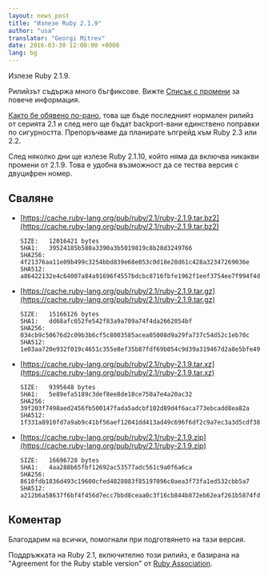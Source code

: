 ```yaml
---
layout: news_post
title: "Излезе Ruby 2.1.9"
author: "usa"
translator: "Georgi Mitrev"
date: 2016-03-30 12:00:00 +0000
lang: bg
---
```


Излезе Ruby 2.1.9.

Рилийзът съдържа много бъгфиксове. Вижте
[Списък с промени](https://svn.ruby-lang.org/repos/ruby/tags/v2_1_9/ChangeLog)
за повече информация.

[Както бе обявено по-рано](https://www.ruby-lang.org/bg/news/2016/02/24/support-plan-of-ruby-2-0-0-and-2-1/),
това ще бъде последният нормален рилийз от серията 2.1 и
след него ще бъдат backport-вани единствено поправки по сигурността.
Препоръчваме да планирате ъпгрейд към Ruby 2.3 или 2.2.

След няколко дни ще излезе Ruby 2.1.10, който няма да включва никакви промени
от 2.1.9. Това е удобна възможност да се тества версия с двуцифрен номер.

## Сваляне

* [https://cache.ruby-lang.org/pub/ruby/2.1/ruby-2.1.9.tar.bz2](https://cache.ruby-lang.org/pub/ruby/2.1/ruby-2.1.9.tar.bz2)

      SIZE:   12016421 bytes
      SHA1:   39524185b580a3390a3b5019819c8b28d3249766
      SHA256: 4f21376aa11e09b499c3254bbd839e68e053c0d18e28d61c428a32347269036e
      SHA512: a86422132e4c64007a84a91696f4557bdcbc8716fbfe1962f1eef3754ee7f994f4de0b5b7e7231c25057515767040d5c4af33339750b6db15744662e9bd24f38

* [https://cache.ruby-lang.org/pub/ruby/2.1/ruby-2.1.9.tar.gz](https://cache.ruby-lang.org/pub/ruby/2.1/ruby-2.1.9.tar.gz)

      SIZE:   15166126 bytes
      SHA1:   dd68afc652fe542f83a9a709a74f4da2662054bf
      SHA256: 034cb9c50676d2c09b3b6cf5c8003585acea05008d9a29fa737c54d52c1eb70c
      SHA512: 1e03aa720e932f019c4651c355e8ef35b87fdf69b054c9d39a319467d2a8e5bfe4995cbacd9add36b832c77761a47c9d1040f00e856ad5888d69ec7221455e35

* [https://cache.ruby-lang.org/pub/ruby/2.1/ruby-2.1.9.tar.xz](https://cache.ruby-lang.org/pub/ruby/2.1/ruby-2.1.9.tar.xz)

      SIZE:   9395648 bytes
      SHA1:   5e89efa5189c3def8ee8de18ce750a7e4a20ac32
      SHA256: 39f203f7498aed2456fb500147fada5adcbf102d89d4f6aca773ebcadd8ea82a
      SHA512: 1f331a8910fd7a9ab9c41bf56aef12041dd413ad49c696f6df2c9a7ec3a3d5cdf383f2a3d30949ea37b8ecb39f50355e526412b36ed4e07b60733d9db4d2bd14

* [https://cache.ruby-lang.org/pub/ruby/2.1/ruby-2.1.9.zip](https://cache.ruby-lang.org/pub/ruby/2.1/ruby-2.1.9.zip)

      SIZE:   16696728 bytes
      SHA1:   4aa288b65fbf12692ac53577adc561c9a0f6a6ca
      SHA256: 8610fdb1836d493c19600cfed4828083f85197096c0aea3f73fa1ed532cbb5a7
      SHA512: a212b6a58637f6bf4f456d7ecc7bbd8ceaa0c3f16cb844b872eb62eaf261b5874fdb79705241d05a356fcdc1d3fdd8a94fcd8e6ca62190e9f544c8f45a9f41af

## Коментар

Благодарим на всички, помогнали при подготвянето на тази версия.

Поддръжката на Ruby 2.1, включително този рилийз, е базирана на
"Agreement for the Ruby stable version" от [Ruby Association](http://www.ruby.or.jp/).
